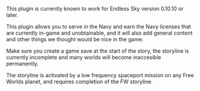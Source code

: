 This plugin is currently known to work for Endless Sky version 0.10.10 or later.

This plugin allows you to serve in the Navy and earn the Navy licenses that are currently in-game and unobtainable, and it will also add general content and other things we thought would be nice in the game.

Make sure you create a game save at the start of the story, the storyline is currently incomplete and many worlds will become inaccesible permanently.
      
The storyline is activated by a low frequency spaceport mission on any Free Worlds planet, and requires completion of the FW storyline.
